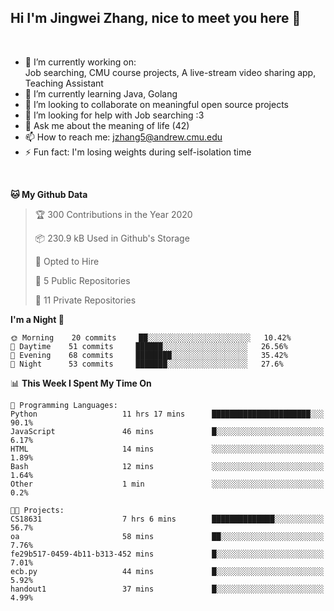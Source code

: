 Hi I'm Jingwei Zhang, nice to meet you here 👋
---
<br>


- 🔭 I’m currently working on: <br>
    Job searching, CMU course projects, A live-stream video sharing app, Teaching Assistant
- 🌱 I’m currently learning Java, Golang
- 👯 I’m looking to collaborate on meaningful open source projects
- 🤔 I’m looking for help with Job searching :3
- 💬 Ask me about the meaning of life (42)
- 📫 How to reach me: jzhang5@andrew.cmu.edu
- ⚡ Fun fact: I'm losing weights during self-isolation time
<br>


<!--START_SECTION:waka-->
**🐱 My Github Data** 

> 🏆 300 Contributions in the Year 2020
 > 
> 📦 230.9 kB Used in Github's Storage 
 > 
> 💼 Opted to Hire
 > 
> 📜 5 Public Repositories
 > 
> 🔑 11 Private Repositories 

**I'm a Night 🦉** 

```text
🌞 Morning    20 commits     ██░░░░░░░░░░░░░░░░░░░░░░░   10.42% 
🌆 Daytime    51 commits     ██████░░░░░░░░░░░░░░░░░░░   26.56% 
🌃 Evening    68 commits     ████████░░░░░░░░░░░░░░░░░   35.42% 
🌙 Night      53 commits     ███████░░░░░░░░░░░░░░░░░░   27.6%

```


📊 **This Week I Spent My Time On** 

```text
💬 Programming Languages: 
Python                   11 hrs 17 mins      ██████████████████████░░░   90.1% 
JavaScript               46 mins             █░░░░░░░░░░░░░░░░░░░░░░░░   6.17% 
HTML                     14 mins             ░░░░░░░░░░░░░░░░░░░░░░░░░   1.89% 
Bash                     12 mins             ░░░░░░░░░░░░░░░░░░░░░░░░░   1.64% 
Other                    1 min               ░░░░░░░░░░░░░░░░░░░░░░░░░   0.2%

🐱‍💻 Projects: 
CS18631                  7 hrs 6 mins        ██████████████░░░░░░░░░░░   56.7% 
oa                       58 mins             ██░░░░░░░░░░░░░░░░░░░░░░░   7.76% 
fe29b517-0459-4b11-b313-452 mins             █░░░░░░░░░░░░░░░░░░░░░░░░   7.01% 
ecb.py                   44 mins             █░░░░░░░░░░░░░░░░░░░░░░░░   5.92% 
handout1                 37 mins             █░░░░░░░░░░░░░░░░░░░░░░░░   4.99%

```


<!--END_SECTION:waka-->
